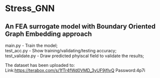# Stress_GNN

## An FEA surrogate model with Boundary Oriented Graph Embedding approach

main.py - Train the model;<br />
test_acc.py - Show training/validating/testing accuracy;<br />
test_validate.py - Draw predicted phyiscal field to validate the results;<br />

The dataset has been uploaded to:
Link:https://terabox.com/s/1fTr4fWd0VMD_3yUF9jfIvQ  Password:4p7i

